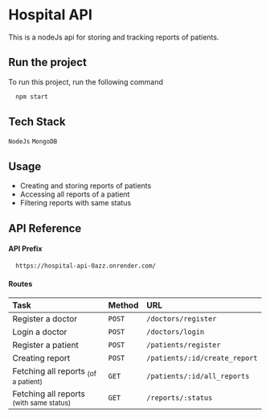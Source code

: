 # Hospital API

This is a nodeJs api for storing and tracking reports of patients.
## Run the project

To run this project, run the following command

```bash
  npm start
```


## Tech Stack

`NodeJs` `MongoDB`

## Usage

- Creating and storing reports of patients
- Accessing all reports of a patient
- Filtering reports with same status
## API Reference

#### API Prefix

```bash
  https://hospital-api-0azz.onrender.com/
```


#### Routes

| Task | Method     | URL                       |
| :-------- | :------- | :-------------------------------- |
|   Register a doctor    | `POST` | `/doctors/register` |
|   Login a doctor    | `POST` | `/doctors/login` |
|   Register a patient    | `POST` | `/patients/register` |
|   Creating report    | `POST` | `/patients/:id/create_report` |
|   Fetching all reports <sub>(of a patient)</sub>    | `GET` | `/patients/:id/all_reports` |
|   Fetching all reports <sub>(with same status)</sub>    | `GET` | `/reports/:status` |
